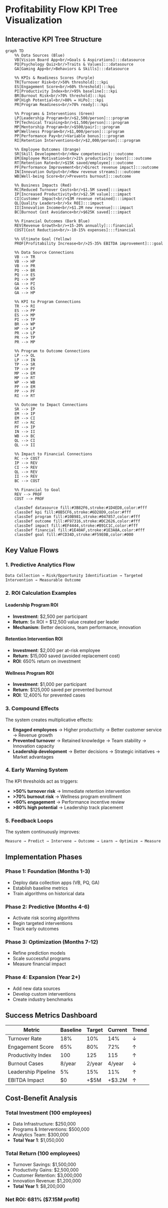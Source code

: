 # Profitability Flow KPI Tree Visualization

## Interactive KPI Tree Structure

```mermaid
graph TD
    %% Data Sources (Blue)
    VB[Vision Board App<br/>Goals & Aspirations]:::datasource
    PQ[Psychology Quiz<br/>Traits & Values]:::datasource
    GA[Gaming App<br/>Behaviors & Skills]:::datasource
    
    %% KPIs & Readiness Scores (Purple)
    TR[Turnover Risk<br/>50% threshold]:::kpi
    ES[Engagement Score<br/>60% threshold]:::kpi
    PI[Productivity Index<br/>95% baseline]:::kpi
    BR[Burnout Risk<br/>70% threshold]:::kpi
    HP[High Potential<br/>80% = HiPo]:::kpi
    PR[Program Readiness<br/>70% ready]:::kpi
    
    %% Programs & Interventions (Green)
    LP[Leadership Program<br/>$2,500/person]:::program
    TP[Technical Training<br/>$1,500/person]:::program
    MP[Mentorship Program<br/>$500/pair]:::program
    WP[Wellness Program<br/>$1,000/person]:::program
    PP[Performance Pay<br/>Variable bonus]:::program
    RI[Retention Interventions<br/>$2,000/person]:::program
    
    %% Employee Outcomes (Orange)
    SR[Skill Development<br/>New competencies]:::outcome
    EM[Employee Motivation<br/>21% productivity boost]:::outcome
    RT[Retention Rate<br/>$15K saved/employee]:::outcome
    PF[Performance Improvement<br/>Direct revenue impact]:::outcome
    IN[Innovation Output<br/>New revenue streams]:::outcome
    WB[Well-being Score<br/>Prevents burnout]:::outcome
    
    %% Business Impacts (Red)
    RC[Reduced Turnover Costs<br/>$1.5M saved]:::impact
    IP[Increased Productivity<br/>$2.5M value]:::impact
    CI[Customer Impact<br/>$3M revenue retained]:::impact
    QL[Quality Leaders<br/>5x ROI]:::impact
    II[Innovation Income<br/>$1.2M new revenue]:::impact
    BC[Burnout Cost Avoidance<br/>$625K saved]:::impact
    
    %% Financial Outcomes (Dark Blue)
    REV[Revenue Growth<br/>+15-20% annually]:::financial
    COST[Cost Reduction<br/>-10-15% expenses]:::financial
    
    %% Ultimate Goal (Yellow)
    PROF[Profitability Increase<br/>25-35% EBITDA improvement]:::goal
    
    %% Data Source Connections
    VB --> TR
    VB --> HP
    VB --> PR
    PQ --> BR
    PQ --> ES
    PQ --> HP
    GA --> PI
    GA --> ES
    GA --> HP
    
    %% KPI to Program Connections
    TR --> RI
    ES --> PP
    ES --> MP
    PI --> TP
    BR --> WP
    HP --> LP
    PR --> LP
    PR --> TP
    PR --> MP
    
    %% Program to Outcome Connections
    LP --> QL
    LP --> IN
    TP --> SR
    TP --> PF
    MP --> EM
    MP --> RT
    WP --> WB
    PP --> EM
    PP --> PF
    RI --> RT
    
    %% Outcome to Impact Connections
    SR --> IP
    EM --> IP
    EM --> CI
    RT --> RC
    PF --> IP
    IN --> II
    WB --> BC
    QL --> CI
    QL --> II
    
    %% Impact to Financial Connections
    RC --> COST
    IP --> REV
    CI --> REV
    QL --> REV
    II --> REV
    BC --> COST
    
    %% Financial to Goal
    REV --> PROF
    COST --> PROF
    
    classDef datasource fill:#3B82F6,stroke:#1D4ED8,color:#fff
    classDef kpi fill:#8B5CF6,stroke:#6D28D9,color:#fff
    classDef program fill:#10B981,stroke:#047857,color:#fff
    classDef outcome fill:#F97316,stroke:#DC2626,color:#fff
    classDef impact fill:#EF4444,stroke:#B91C1C,color:#fff
    classDef financial fill:#1E40AF,stroke:#1E3A8A,color:#fff
    classDef goal fill:#FCD34D,stroke:#F59E0B,color:#000
```

## Key Value Flows

### 1. **Predictive Analytics Flow**
```
Data Collection → Risk/Opportunity Identification → Targeted Intervention → Measurable Outcome
```

### 2. **ROI Calculation Examples**

#### Leadership Program ROI
- **Investment**: $2,500 per participant
- **Return**: 5x ROI = $12,500 value created per leader
- **Mechanism**: Better decisions, team performance, innovation

#### Retention Intervention ROI
- **Investment**: $2,000 per at-risk employee
- **Return**: $15,000 saved (avoided replacement cost)
- **ROI**: 650% return on investment

#### Wellness Program ROI
- **Investment**: $1,000 per participant
- **Return**: $125,000 saved per prevented burnout
- **ROI**: 12,400% for prevented cases

### 3. **Compound Effects**

The system creates multiplicative effects:
- **Engaged employees** → Higher productivity → Better customer service → Revenue growth
- **Prevented turnover** → Retained knowledge → Team stability → Innovation capacity
- **Leadership development** → Better decisions → Strategic initiatives → Market advantages

### 4. **Early Warning System**

The KPI thresholds act as triggers:
- **>50% turnover risk** → Immediate retention intervention
- **>70% burnout risk** → Wellness program enrollment
- **<60% engagement** → Performance incentive review
- **>80% high potential** → Leadership track placement

### 5. **Feedback Loops**

The system continuously improves:
```
Measure → Predict → Intervene → Outcome → Learn → Optimize → Measure
```

## Implementation Phases

### Phase 1: Foundation (Months 1-3)
- Deploy data collection apps (VB, PQ, GA)
- Establish baseline metrics
- Train algorithms on historical data

### Phase 2: Predictive (Months 4-6)
- Activate risk scoring algorithms
- Begin targeted interventions
- Track early outcomes

### Phase 3: Optimization (Months 7-12)
- Refine prediction models
- Scale successful programs
- Measure financial impact

### Phase 4: Expansion (Year 2+)
- Add new data sources
- Develop custom interventions
- Create industry benchmarks

## Success Metrics Dashboard

| Metric | Baseline | Target | Current | Trend |
|--------|----------|--------|---------|-------|
| Turnover Rate | 18% | 10% | 14% | ↓ |
| Engagement Score | 65% | 80% | 72% | ↑ |
| Productivity Index | 100 | 125 | 115 | ↑ |
| Burnout Cases | 8/year | 2/year | 4/year | ↓ |
| Leadership Pipeline | 5% | 15% | 11% | ↑ |
| EBITDA Impact | $0 | +$5M | +$3.2M | ↑ |

## Cost-Benefit Analysis

### Total Investment (100 employees)
- Data Infrastructure: $250,000
- Programs & Interventions: $500,000
- Analytics Team: $300,000
- **Total Year 1**: $1,050,000

### Total Return (100 employees)
- Turnover Savings: $1,500,000
- Productivity Gains: $2,500,000
- Customer Retention: $3,000,000
- Innovation Revenue: $1,200,000
- **Total Year 1**: $8,200,000

### Net ROI: 681% ($7.15M profit)